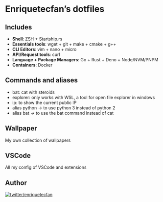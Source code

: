# Enriquetecfan’s dotfiles

## Includes

- **Shell**: ZSH + Startship.rs
- **Essentials tools**: wget + git + make + cmake + g++
- **CLI Editors**: vim + nano + micro
- **API/Request tools**: curl
- **Language + Package Managers**: Go + Rust + Deno + Node/NVM/PNPM
- **Containers**: Docker

## Commands and aliases
- bat: cat with steroids
- explorer: only works with WSL, a tool for open file explorer in windows
- ip: to show the current public IP
- alias python -> to use python 3 instead of python 2
- alias bat -> to use the bat command instead of cat

## Wallpaper

My own collection of wallpapers 

## VSCode 

All my config of VSCode and extensions


## Author

[![twitter/enriquetecfan](http://1.gravatar.com/avatar/d31ede569956380200b718ffe7ae90cf<)](http://twitter.com/enriquetecfan "Follow @enriquetecfan on Twitter") 
